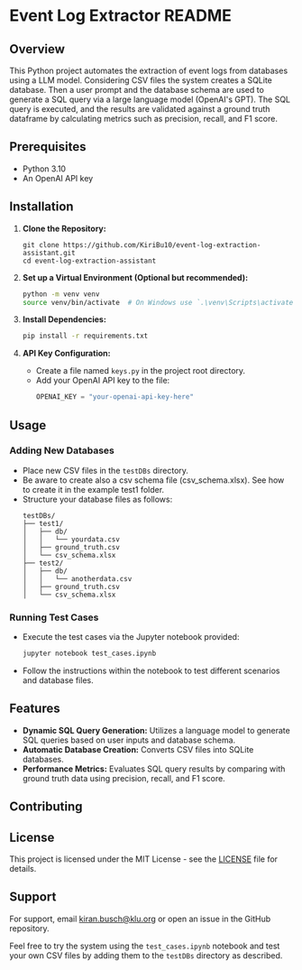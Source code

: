 # Event Log Extractor README

## Overview
This Python project automates the extraction of event logs from databases using a LLM model. Considering CSV files the system creates a SQLite database. Then a user prompt and the database schema are used to generate a SQL query via a large language model (OpenAI's GPT). The SQL query is executed, and the results are validated against a ground truth dataframe by calculating metrics such as precision, recall, and F1 score.

## Prerequisites
- Python 3.10
- An OpenAI API key

## Installation

1. **Clone the Repository:**
   ```
   git clone https://github.com/KiriBu10/event-log-extraction-assistant.git
   cd event-log-extraction-assistant
   ```

2. **Set up a Virtual Environment (Optional but recommended):**
   ```bash
   python -m venv venv
   source venv/bin/activate  # On Windows use `.\venv\Scripts\activate`
   ```

3. **Install Dependencies:**
   ```bash
   pip install -r requirements.txt
   ```

4. **API Key Configuration:**
   - Create a file named `keys.py` in the project root directory.
   - Add your OpenAI API key to the file:
     ```python
     OPENAI_KEY = "your-openai-api-key-here"
     ```

## Usage

### Adding New Databases
- Place new CSV files in the `testDBs` directory.
- Be aware to create also a csv schema file (csv_schema.xlsx). See how to create it in the example test1 folder. 
- Structure your database files as follows:
  ```
  testDBs/
  ├── test1/
  │   ├── db/
  │   │   └── yourdata.csv
  │   ├── ground_truth.csv
  │   └── csv_schema.xlsx
  ├── test2/
  │   ├── db/
  │   │   └── anotherdata.csv
  │   ├── ground_truth.csv
  │   └── csv_schema.xlsx
  ```

### Running Test Cases
- Execute the test cases via the Jupyter notebook provided:
  ```bash
  jupyter notebook test_cases.ipynb
  ```
- Follow the instructions within the notebook to test different scenarios and database files.

## Features
- **Dynamic SQL Query Generation:** Utilizes a language model to generate SQL queries based on user inputs and database schema.
- **Automatic Database Creation:** Converts CSV files into SQLite databases.
- **Performance Metrics:** Evaluates SQL query results by comparing with ground truth data using precision, recall, and F1 score.

## Contributing

## License
This project is licensed under the MIT License - see the [LICENSE](LICENSE) file for details.

## Support
For support, email kiran.busch@klu.org or open an issue in the GitHub repository.

Feel free to try the system using the `test_cases.ipynb` notebook and test your own CSV files by adding them to the `testDBs` directory as described.
